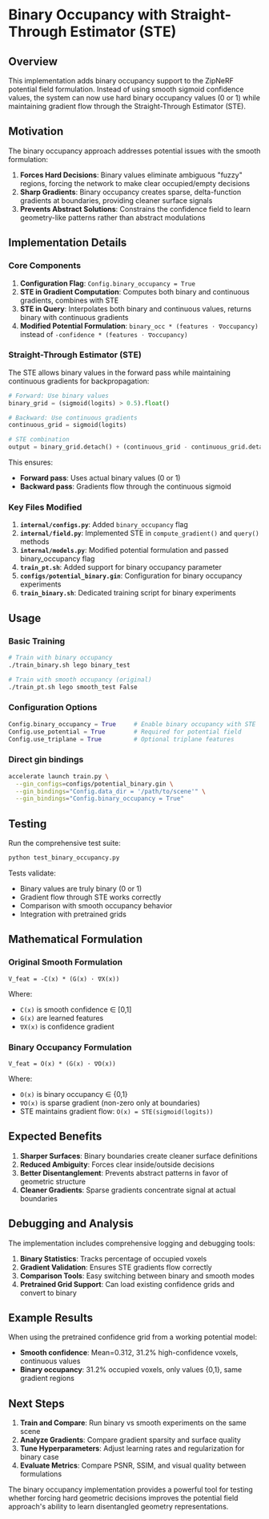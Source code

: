 # Binary Occupancy with Straight-Through Estimator (STE)

## Overview

This implementation adds binary occupancy support to the ZipNeRF potential field formulation. Instead of using smooth sigmoid confidence values, the system can now use hard binary occupancy values (0 or 1) while maintaining gradient flow through the Straight-Through Estimator (STE).

## Motivation

The binary occupancy approach addresses potential issues with the smooth formulation:

1. **Forces Hard Decisions**: Binary values eliminate ambiguous "fuzzy" regions, forcing the network to make clear occupied/empty decisions
2. **Sharp Gradients**: Binary occupancy creates sparse, delta-function gradients at boundaries, providing cleaner surface signals
3. **Prevents Abstract Solutions**: Constrains the confidence field to learn geometry-like patterns rather than abstract modulations

## Implementation Details

### Core Components

1. **Configuration Flag**: `Config.binary_occupancy = True`
2. **STE in Gradient Computation**: Computes both binary and continuous gradients, combines with STE
3. **STE in Query**: Interpolates both binary and continuous values, returns binary with continuous gradients
4. **Modified Potential Formulation**: `binary_occ * (features ⋅ ∇occupancy)` instead of `-confidence * (features ⋅ ∇occupancy)`

### Straight-Through Estimator (STE)

The STE allows binary values in the forward pass while maintaining continuous gradients for backpropagation:

```python
# Forward: Use binary values
binary_grid = (sigmoid(logits) > 0.5).float()

# Backward: Use continuous gradients  
continuous_grid = sigmoid(logits)

# STE combination
output = binary_grid.detach() + (continuous_grid - continuous_grid.detach())
```

This ensures:
- **Forward pass**: Uses actual binary values (0 or 1)
- **Backward pass**: Gradients flow through the continuous sigmoid

### Key Files Modified

1. **`internal/configs.py`**: Added `binary_occupancy` flag
2. **`internal/field.py`**: Implemented STE in `compute_gradient()` and `query()` methods
3. **`internal/models.py`**: Modified potential formulation and passed binary_occupancy flag
4. **`train_pt.sh`**: Added support for binary occupancy parameter
5. **`configs/potential_binary.gin`**: Configuration for binary occupancy experiments
6. **`train_binary.sh`**: Dedicated training script for binary experiments

## Usage

### Basic Training
```bash
# Train with binary occupancy
./train_binary.sh lego binary_test

# Train with smooth occupancy (original)
./train_pt.sh lego smooth_test False
```

### Configuration Options
```python
Config.binary_occupancy = True     # Enable binary occupancy with STE
Config.use_potential = True        # Required for potential field
Config.use_triplane = True         # Optional triplane features
```

### Direct gin bindings
```bash
accelerate launch train.py \
  --gin_configs=configs/potential_binary.gin \
  --gin_bindings="Config.data_dir = '/path/to/scene'" \
  --gin_bindings="Config.binary_occupancy = True"
```

## Testing

Run the comprehensive test suite:
```bash
python test_binary_occupancy.py
```

Tests validate:
- Binary values are truly binary (0 or 1)
- Gradient flow through STE works correctly
- Comparison with smooth occupancy behavior
- Integration with pretrained grids

## Mathematical Formulation

### Original Smooth Formulation
```
V_feat = -C(x) * (G(x) · ∇X(x))
```
Where:
- `C(x)` is smooth confidence ∈ [0,1] 
- `G(x)` are learned features
- `∇X(x)` is confidence gradient

### Binary Occupancy Formulation  
```
V_feat = O(x) * (G(x) · ∇O(x))
```
Where:
- `O(x)` is binary occupancy ∈ {0,1}
- `∇O(x)` is sparse gradient (non-zero only at boundaries)
- STE maintains gradient flow: `O(x) = STE(sigmoid(logits))`

## Expected Benefits

1. **Sharper Surfaces**: Binary boundaries create cleaner surface definitions
2. **Reduced Ambiguity**: Forces clear inside/outside decisions
3. **Better Disentanglement**: Prevents abstract patterns in favor of geometric structure
4. **Cleaner Gradients**: Sparse gradients concentrate signal at actual boundaries

## Debugging and Analysis

The implementation includes comprehensive logging and debugging tools:

1. **Binary Statistics**: Tracks percentage of occupied voxels
2. **Gradient Validation**: Ensures STE gradients flow correctly  
3. **Comparison Tools**: Easy switching between binary and smooth modes
4. **Pretrained Grid Support**: Can load existing confidence grids and convert to binary

## Example Results

When using the pretrained confidence grid from a working potential model:
- **Smooth confidence**: Mean=0.312, 31.2% high-confidence voxels, continuous values
- **Binary occupancy**: 31.2% occupied voxels, only values {0,1}, same gradient regions

## Next Steps

1. **Train and Compare**: Run binary vs smooth experiments on the same scene
2. **Analyze Gradients**: Compare gradient sparsity and surface quality
3. **Tune Hyperparameters**: Adjust learning rates and regularization for binary case
4. **Evaluate Metrics**: Compare PSNR, SSIM, and visual quality between formulations

The binary occupancy implementation provides a powerful tool for testing whether forcing hard geometric decisions improves the potential field approach's ability to learn disentangled geometry representations. 